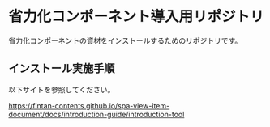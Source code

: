 # 省力化コンポーネント導入用リポジトリ

省力化コンポーネントの資材をインストールするためのリポジトリです。

## インストール実施手順

以下サイトを参照してください。

https://fintan-contents.github.io/spa-view-item-document/docs/introduction-guide/introduction-tool